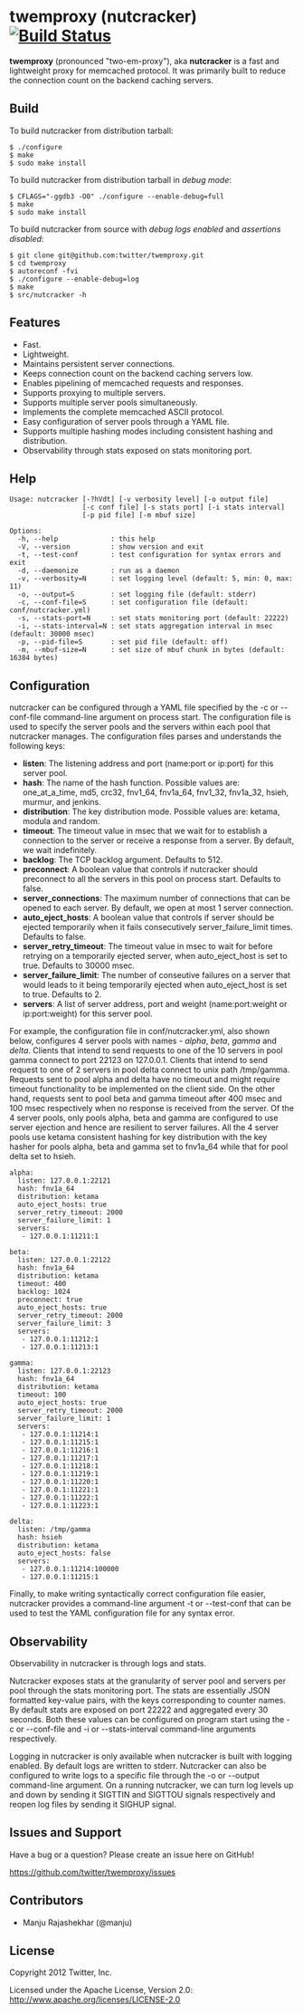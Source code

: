 # twemproxy (nutcracker) [![Build Status](https://secure.travis-ci.org/twitter/twemproxy.png)](http://travis-ci.org/twitter/twemproxy)

**twemproxy** (pronounced "two-em-proxy"), aka **nutcracker** is a fast and lightweight proxy for memcached protocol. It was primarily built to reduce the connection count on the backend caching servers.

## Build ##

To build nutcracker from distribution tarball:

    $ ./configure
    $ make
    $ sudo make install

To build nutcracker from distribution tarball in _debug mode_:

    $ CFLAGS="-ggdb3 -O0" ./configure --enable-debug=full
    $ make
    $ sudo make install

To build nutcracker from source with _debug logs enabled_ and _assertions disabled_:

    $ git clone git@github.com:twitter/twemproxy.git
    $ cd twemproxy
    $ autoreconf -fvi
    $ ./configure --enable-debug=log
    $ make
    $ src/nutcracker -h

## Features ##

+ Fast.
+ Lightweight.
+ Maintains persistent server connections.
+ Keeps connection count on the backend caching servers low.
+ Enables pipelining of memcached requests and responses.
+ Supports proxying to multiple servers.
+ Supports multiple server pools simultaneously.
+ Implements the complete memcached ASCII protocol.
+ Easy configuration of server pools through a YAML file.
+ Supports multiple hashing modes including consistent hashing and distribution.
+ Observability through stats exposed on stats monitoring port.

## Help ##

    Usage: nutcracker [-?hVdt] [-v verbosity level] [-o output file]
                      [-c conf file] [-s stats port] [-i stats interval]
                      [-p pid file] [-m mbuf size]

    Options:
      -h, --help             : this help
      -V, --version          : show version and exit
      -t, --test-conf        : test configuration for syntax errors and exit
      -d, --daemonize        : run as a daemon
      -v, --verbosity=N      : set logging level (default: 5, min: 0, max: 11)
      -o, --output=S         : set logging file (default: stderr)
      -c, --conf-file=S      : set configuration file (default: conf/nutcracker.yml)
      -s, --stats-port=N     : set stats monitoring port (default: 22222)
      -i, --stats-interval=N : set stats aggregation interval in msec (default: 30000 msec)
      -p, --pid-file=S       : set pid file (default: off)
      -m, --mbuf-size=N      : set size of mbuf chunk in bytes (default: 16384 bytes)

## Configuration ##

nutcracker can be configured through a YAML file specified by the -c or --conf-file command-line argument on process start. The configuration file is used to specify the server pools and the servers within each pool that nutcracker manages. The configuration files parses and understands the following keys:

+ **listen**: The listening address and port (name:port or ip:port) for this server pool.
+ **hash**: The name of the hash function. Possible values are: one_at_a_time, md5, crc32, fnv1_64, fnv1a_64, fnv1_32, fnv1a_32, hsieh, murmur, and jenkins.
+ **distribution**: The key distribution mode. Possible values are: ketama, modula and random.
+ **timeout**: The timeout value in msec that we wait for to establish a connection to the server or receive a response from a server. By default, we wait indefinitely.
+ **backlog**: The TCP backlog argument. Defaults to 512.
+ **preconnect**: A boolean value that controls if nutcracker should preconnect to all the servers in this pool on process start. Defaults to false.
+ **server_connections**: The maximum number of connections that can be opened to each server. By default, we open at most 1 server connection.
+ **auto_eject_hosts**: A boolean value that controls if server should be ejected temporarily when it fails consecutively server_failure_limit times. Defaults to false.
+ **server_retry_timeout**: The timeout value in msec to wait for before retrying on a temporarily ejected server, when auto_eject_host is set to true. Defaults to 30000 msec.
+ **server_failure_limit**: The number of conseutive failures on a server that would leads to it being temporarily ejected when auto_eject_host is set to true. Defaults to 2.
+ **servers**: A list of server address, port and weight (name:port:weight or ip:port:weight) for this server pool.

For example, the configuration file in conf/nutcracker.yml, also shown below, configures 4 server pools with names -  _alpha_, _beta_, _gamma_ and _delta_. Clients that intend to send requests to one of the 10 servers in pool gamma connect to port 22123 on 127.0.0.1. Clients that intend to send request to one of 2 servers in pool delta connect to unix path /tmp/gamma. Requests sent to pool alpha and delta have no timeout and might require timeout functionality to be implemented on the client side. On the other hand, requests sent to pool beta and gamma timeout after 400 msec and 100 msec respectively when no response is received from the server. Of the 4 server pools, only pools alpha, beta and gamma are configured to use server ejection and hence are resilient to server failures. All the 4 server pools use ketama consistent hashing for key distribution with the key hasher for pools alpha, beta and gamma set to fnv1a_64 while that for pool delta set to hsieh.

    alpha:
      listen: 127.0.0.1:22121
      hash: fnv1a_64
      distribution: ketama
      auto_eject_hosts: true
      server_retry_timeout: 2000
      server_failure_limit: 1
      servers:
       - 127.0.0.1:11211:1

    beta:
      listen: 127.0.0.1:22122
      hash: fnv1a_64
      distribution: ketama
      timeout: 400
      backlog: 1024
      preconnect: true
      auto_eject_hosts: true
      server_retry_timeout: 2000
      server_failure_limit: 3
      servers:
       - 127.0.0.1:11212:1
       - 127.0.0.1:11213:1

    gamma:
      listen: 127.0.0.1:22123
      hash: fnv1a_64
      distribution: ketama
      timeout: 100
      auto_eject_hosts: true
      server_retry_timeout: 2000
      server_failure_limit: 1
      servers:
       - 127.0.0.1:11214:1
       - 127.0.0.1:11215:1
       - 127.0.0.1:11216:1
       - 127.0.0.1:11217:1
       - 127.0.0.1:11218:1
       - 127.0.0.1:11219:1
       - 127.0.0.1:11220:1
       - 127.0.0.1:11221:1
       - 127.0.0.1:11222:1
       - 127.0.0.1:11223:1

    delta:
      listen: /tmp/gamma
      hash: hsieh
      distribution: ketama
      auto_eject_hosts: false
      servers:
       - 127.0.0.1:11214:100000
       - 127.0.0.1:11215:1

Finally, to make writing syntactically correct configuration file easier, nutcracker provides a command-line argument -t or --test-conf that can be used to test the YAML configuration file for any syntax error.

## Observability ##

Observability in nutcracker is through logs and stats.

Nutcracker exposes stats at the granularity of server pool and servers per pool through the stats monitoring port. The stats are essentially JSON formatted key-value pairs, with the keys corresponding to counter names. By default stats are exposed on port 22222 and aggregated every 30 seconds. Both these values can be configured on program start using the -c or --conf-file and -i or --stats-interval command-line arguments respectively.

Logging in nutcracker is only available when nutcracker is built with logging enabled. By default logs are written to stderr. Nutcracker can also be configured to write logs to a specific file through the -o or --output command-line argument. On a running nutcracker, we can turn log levels up and down by sending it SIGTTIN and SIGTTOU signals respectively and reopen log files by sending it SIGHUP signal.

## Issues and Support ##

Have a bug or a question? Please create an issue here on GitHub!

https://github.com/twitter/twemproxy/issues

## Contributors ##

* Manju Rajashekhar (@manju)

## License ##

Copyright 2012 Twitter, Inc.

Licensed under the Apache License, Version 2.0: http://www.apache.org/licenses/LICENSE-2.0
